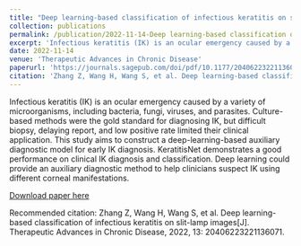 ```yaml
---
title: "Deep learning-based classification of infectious keratitis on slit-lamp images"
collection: publications
permalink: /publication/2022-11-14-Deep learning-based classification of infectious keratitis on slit-lamp images
excerpt: 'Infectious keratitis (IK) is an ocular emergency caused by a variety of microorganisms, including bacteria, fungi, viruses, and parasites. Culture-based methods were the gold standard for diagnosing IK, but difficult biopsy, delaying report, and low positive rate limited their clinical application. This study aims to construct a deep-learning-based auxiliary diagnostic model for early IK diagnosis. KeratitisNet demonstrates a good performance on clinical IK diagnosis and classification. Deep learning could provide an auxiliary diagnostic method to help clinicians suspect IK using different corneal manifestations.'
date: 2022-11-14
venue: 'Therapeutic Advances in Chronic Disease'
paperurl: 'https://journals.sagepub.com/doi/pdf/10.1177/20406223221136071'
citation: 'Zhang Z, Wang H, Wang S, et al. Deep learning-based classification of infectious keratitis on slit-lamp images[J]. Therapeutic Advances in Chronic Disease, 2022, 13: 20406223221136071.'
---
```

Infectious keratitis (IK) is an ocular emergency caused by a variety of microorganisms, including bacteria, fungi, viruses, and parasites. Culture-based methods were the gold standard for diagnosing IK, but difficult biopsy, delaying report, and low positive rate limited their clinical application. This study aims to construct a deep-learning-based auxiliary diagnostic model for early IK diagnosis. KeratitisNet demonstrates a good performance on clinical IK diagnosis and classification. Deep learning could provide an auxiliary diagnostic method to help clinicians suspect IK using different corneal manifestations.

[Download paper here](https://journals.sagepub.com/doi/pdf/10.1177/20406223221136071)

Recommended citation: Zhang Z, Wang H, Wang S, et al. Deep learning-based classification of infectious keratitis on slit-lamp images[J]. Therapeutic Advances in Chronic Disease, 2022, 13: 20406223221136071.